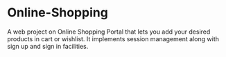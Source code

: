 # Online-Shopping
A web project on Online Shopping Portal that lets you add your desired products in cart or wishlist. It implements session management
along with sign up and sign in facilities.
